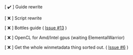 [ ✔️ ] Guide rewrite

[ ❌ ] Script rewrite

[ ❌ ] Bottles guide ( [Issue #13](https://github.com/Twig6943/AffinityOnLinux/issues/13) )

[ ❌ ] OpenCL for Amd/Intel gpus (waiting ElementalWarrior)

[ ❌ ] Get the whole winmetadata thing sorted out. ( [Issue #6](https://github.com/Twig6943/AffinityOnLinux/issues/6) )
